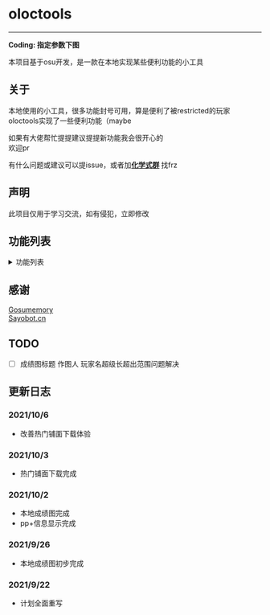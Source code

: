 # oloctools
****

<strong>Coding: 指定参数下图</strong>

本项目基于osu开发，是一款在本地实现某些便利功能的小工具  
## 关于
本地使用的小工具，很多功能封号可用，算是便利了被restricted的玩家  
oloctools实现了一些便利功能（maybe  
  
如果有大佬帮忙提提建议提提新功能我会很开心的  
欢迎pr

有什么问题或建议可以提issue，或者加<strong>[化学式群](https://jq.qq.com/?_wv=1027&k=yN5arRnC) </strong>找frz

## 声明
此项目仅用于学习交流，如有侵犯，立即修改


## 功能列表
<details>
<summary>功能列表</summary>

<strong>以下功能部分依赖gosumemory</strong>

全本地功能标`+`，涉及到网络的功能标`-`

- [x] `+`recent成绩图生成
- [x] `-`pp+获取
- [ ] `-`pp+图片化
- [ ] `-`获取Recent, UserBest, MapBest生成成绩图
- [ ] `+`铺面指定参数pp计算
- [ ] `+`铺面详情
- [ ] `+`铺面详情图片化
- [ ] `-`个人信息
- [ ] `-`个人信息图片化
- [ ] `+`reply解析出图
- [ ] `+`整合osr2mp4(不使用不下载，第一次使用自动`-`下载)
- [x] `-`热门铺面下载, 最终下载量就是用户指定的数量, 除非没图了
- [ ] `-`根据osu根目录下的osu!.db筛选下图(备份神器)
- [ ] `-`铺面参数筛选下载, 最终下载量就是用户指定的数量, 除非没图了
- [ ] `+`批量指定参数删图
- [ ] `-`gosu自动部署
- [ ] `-`osu自动部署更新(sayo)
- [ ] `-`InGameDownloader自动部署
- [ ] `-`使用reply一键上传视频至bilibili

</details>

## 感谢
[Gosumemory](https://github.com/l3lackShark/gosumemory)  
[Sayobot.cn](https://osu.sayobot.cn/home)

## TODO
- [ ] 成绩图标题 作图人 玩家名超级长超出范围问题解决

## 更新日志

### 2021/10/6
* 改善热门铺面下载体验

### 2021/10/3
* 热门铺面下载完成

### 2021/10/2
* 本地成绩图完成
* pp+信息显示完成

### 2021/9/26
* 本地成绩图初步完成

### 2021/9/22
* 计划全面重写
